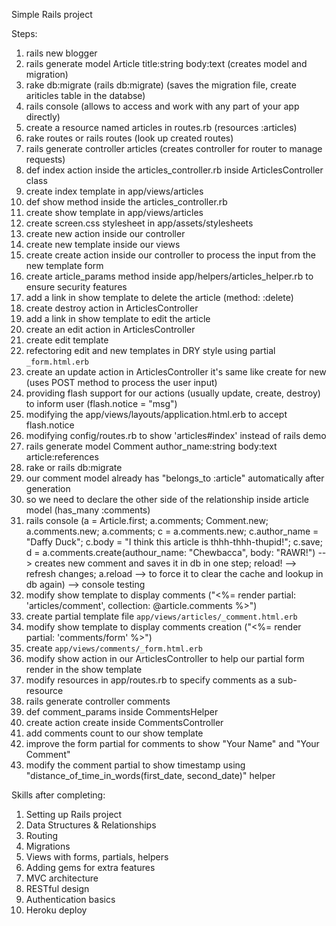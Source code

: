 Simple Rails project

Steps:
1) rails new blogger
2) rails generate model Article title:string body:text (creates model and migration)
3) rake db:migrate (rails db:migrate) (saves the migration file, create ariticles table in the databse)
4) rails console (allows to access and work with any part of your app directly)
5) create a resource named articles in routes.rb (resources :articles)
6) rake routes or rails routes (look up created routes)
7) rails generate controller articles (creates controller for router to manage requests)
8) def index action inside the articles_controller.rb inside ArticlesController class
9) create index template in app/views/articles
10) def show method inside the articles_controller.rb
11) create show template in app/views/articles
12) create screen.css stylesheet in app/assets/stylesheets
13) create new action inside our controller
14) create new template inside our views
15) create create action inside our controller to process the input from the new template form
16) create article_params method inside app/helpers/articles_helper.rb to ensure security features
17) add a link in show template to delete the article (method: :delete)
18) create destroy action in ArticlesController
19) add a link in show template to edit the article
20) create an edit action in ArticlesController
21) create edit template
22) refectoring edit and new templates in DRY style using partial `_form.html.erb`
23) create an update action in ArticlesController it's same like create for new (uses POST method to process the user input)
24) providing flash support for our actions (usually update, create, destroy) to inform user (flash.notice = "msg")
25) modifying the app/views/layouts/application.html.erb to accept flash.notice
26) modifying config/routes.rb to show 'articles#index' instead of rails demo
27) rails generate model Comment author_name:string body:text article:references
28) rake or rails db:migrate
29) our comment model already has "belongs_to :article" automatically after generation
30) so we need to declare the other side of the relationship inside article model (has_many :comments)
31) rails console (a = Article.first; a.comments; Comment.new; a.comments.new; a.comments; c = a.comments.new; c.author_name = "Daffy Duck"; c.body = "I think this article is thhh-thhh-thupid!"; c.save; d = a.comments.create(authour_name: "Chewbacca", body: "RAWR!") --> creates new comment and saves it in db in one step; reload! --> refresh changes; a.reload --> to force it to clear the cache and lookup in db again) --> console testing
32) modify show template to display comments ("<%= render partial: 'articles/comment', collection: @article.comments %>")
33) create partial template file `app/views/articles/_comment.html.erb`
34) modify show template to display comments creation ("<%= render partial: 'comments/form' %>")
35) create `app/views/comments/_form.html.erb`
36) modify show action in our ArticlesController to help our partial form render in the show template
37) modify resources in app/routes.rb to specify comments as a sub-resource
38) rails generate controller comments
39) def comment_params inside CommentsHelper
40) create action create inside CommentsController
41) add comments count to our show template
42) improve the form partial for comments to show "Your Name" and "Your Comment"
43) modify the comment partial to show timestamp using "distance_of_time_in_words(first_date, second_date)" helper

Skills after completing:
1. Setting up Rails project
2. Data Structures & Relationships
3. Routing
4. Migrations
5. Views with forms, partials, helpers
6. Adding gems for extra features
7. MVC architecture
8. RESTful design
9. Authentication basics
10. Heroku deploy
